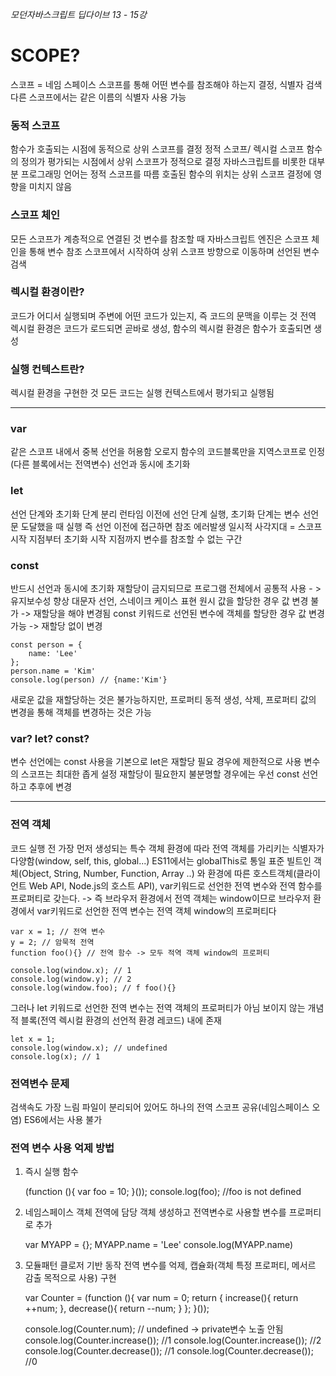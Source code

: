 _모던자바스크립트 딥다이브 13 - 15강_
# SCOPE?
스코프 = 네임 스페이스
스코프를 통해 어떤 변수를 참조해야 하는지 결정, 식별자 검색
다른 스코프에서는 같은 이름의 식별자 사용 가능


### 동적 스코프
함수가 호출되는 시점에 동적으로 상위 스코프를 결정
정적 스코프/ 렉시컬 스코프
함수의 정의가 평가되는 시점에서 상위 스코프가 정적으로 결정
자바스크립트를 비롯한 대부분 프로그래밍 언어는 정적 스코프를 따름
호출된 함수의 위치는 상위 스코프 결정에 영향을 미치지 않음


### 스코프 체인
모든 스코프가 계층적으로 연결된 것
변수를 참조할 때 자바스크립트 엔진은 스코프 체인을 통해 변수 참조 스코프에서 시작하여 상위 스코프 방향으로 이동하며 선언된 변수 검색


### 렉시컬 환경이란?
코드가 어디서 실행되며 주변에 어떤 코드가 있는지, 즉 코드의 문맥을 이루는 것
전역 렉시컬 환경은 코드가 로드되면 곧바로 생성, 함수의 렉시컬 환경은 함수가 호출되면 생성


### 실행 컨텍스트란?
렉시컬 환경을 구현한 것
모든 코드는 실행 컨텍스트에서 평가되고 실행됨

* * *

### var
같은 스코프 내에서 중복 선언을 허용함
오로지 함수의 코드블록만을 지역스코프로 인정(다른 블록에서는 전역변수)
선언과 동시에 초기화


### let
선언 단계와 초기화 단계 분리
런타임 이전에 선언 단계 실행, 초기화 단계는 변수 선언문 도달했을 때 실행
즉 선언 이전에 접근하면 참조 에러발생
일시적 사각지대 = 스코프 시작 지점부터 초기화 시작 지점까지 변수를 참조할 수 없는 구간 


### const
반드시 선언과 동시에 초기화
재할당이 금지되므로 프로그램 전체에서 공통적 사용 - > 유지보수성 향상
대문자 선언, 스네이크 케이스 표현
원시 값을 할당한 경우 값 변경 불가 -> 재할당을 해야 변경됨
const 키워드로 선언된 변수에 객체를 할당한 경우 값 변경 가능 -> 재할당 없이 변경

    const person = {
        name: 'Lee'
    };
    person.name = 'Kim'
    console.log(person) // {name:'Kim'}
새로운 값을 재할당하는 것은 불가능하지만, 프로퍼티 동적 생성, 삭제, 프로퍼티 값의 변경을 통해 객체를 변경하는 것은 가능


### var? let? const?
변수 선언에는 const 사용을 기본으로
let은 재할당 필요 경우에 제한적으로 사용
변수의 스코프는 최대한 좁게 설정
재할당이 필요한지 불분명할 경우에는 우선 const 선언하고 추후에 변경

* * *

### 전역 객체
코드 실행 전 가장 먼저 생성되는 특수 객체
환경에 따라 전역 객체를 가리키는 식별자가 다양함(window, self, this, global...)
ES11에서는 globalThis로 통일
표준 빌트인 객체(Object, String, Number, Function, Array ..) 와 환경에 따른 호스트객체(클라이언트 Web API, Node.js의 호스트 API), var키워드로 선언한 전역 변수와 전역 함수를 프로퍼티로 갖는다.
-> 즉 브라우저 환경에서 전역 객체는 window이므로 브라우저 환경에서 var키워드로 선언한 전역 변수는 전역 객체 window의 프로퍼티다

    var x = 1; // 전역 변수
    y = 2; // 암묵적 전역
    function foo(){} // 전역 함수 -> 모두 적역 객체 window의 프로퍼티
    
    console.log(window.x); // 1
    console.log(window.y); // 2
    console.log(window.foo); // f foo(){}

그러나 let 키워드로 선언한 전역 변수는 전역 객체의 프로퍼티가 아님
보이지 않는 개념적 블록(전역 렉시컬 환경의 선언적 환경 레코드) 내에 존재

    let x = 1;
    console.log(window.x); // undefined
    console.log(x); // 1


### 전역변수 문제
검색속도 가장 느림
파일이 분리되어 있어도 하나의 전역 스코프 공유(네임스페이스 오염)
ES6에서는 사용 불가


### 전역 변수 사용 억제 방법
1. 즉시 실행 함수

    (function (){
        var foo = 10;
    }());
    console.log(foo); //foo is not defined

2. 네임스페이스 객체
전역에 담당 객체 생성하고 전역변수로 사용할 변수를 프로퍼티로 추가

    var MYAPP = {};
    MYAPP.name = 'Lee'
    console.log(MYAPP.name)

3. 모듈패턴
클로저 기반 동작
전역 변수를 억제, 캡슐화(객체 특정 프로퍼티, 메서르 감출 목적으로 사용) 구현

    var Counter = (function (){
        var num = 0;
        return {
            increase(){
                return ++num;
            },
            decrease(){
                return --num;
            }
        };
    }());

    console.log(Counter.num); // undefined -> private변수 노출 안됨
    console.log(Counter.increase()); //1
    console.log(Counter.increase()); //2
    console.log(Counter.decrease()); //1
    console.log(Counter.decrease()); //0


